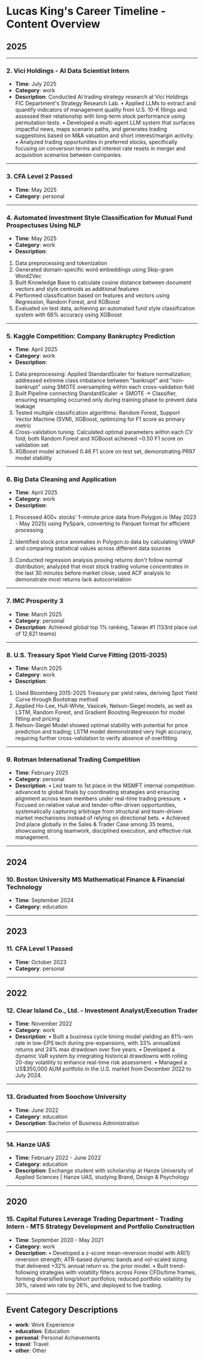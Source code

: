 # Lucas King's Career Timeline - Content Overview

## 2025

---

### 2. Vici Holdings - AI Data Scientist Intern
- **Time**: July 2025
- **Category**: work
- **Description**: Conducted AI trading strategy research at Vici Holdings FIC Department's Strategy Research Lab.
• Applied LLMs to extract and quantify indicators of management quality from U.S. 10-K filings and assessed their relationship with long-term stock performance using permutation tests.
• Developed a multi-agent LLM system that surfaces impactful news, maps scenario paths, and generates trading suggestions based on M&A valuation and short interest/margin activity.
• Analyzed trading opportunities in preferred stocks, specifically focusing on conversion terms and interest rate resets in merger and acquisition scenarios between companies.

---

### 3. CFA Level 2 Passed
- **Time**: May 2025
- **Category**: personal

---

### 4. Automated Investment Style Classification for Mutual Fund Prospectuses Using NLP
- **Time**: May 2025
- **Category**: work
- **Description**: 
1. Data preprocessing and tokenization
2. Generated domain-specific word embeddings using Skip-gram Word2Vec
3. Built Knowledge Base to calculate cosine distance between document vectors and style centroids as additional features
4. Performed classification based on features and vectors using Regression, Random Forest, and XGBoost
5. Evaluated on test data, achieving an automated fund style classification system with 66% accuracy using XGBoost

---

### 5. Kaggle Competition: Company Bankruptcy Prediction
- **Time**: April 2025
- **Category**: work
- **Description**: 
1. Data preprocessing: Applied StandardScaler for feature normalization; addressed extreme class imbalance between "bankrupt" and "non-bankrupt" using SMOTE oversampling within each cross-validation fold
2. Built Pipeline connecting StandardScaler → SMOTE → Classifier, ensuring resampling occurred only during training phase to prevent data leakage
3. Tested multiple classification algorithms: Random Forest, Support Vector Machine (SVM), XGBoost, optimizing for F1 score as primary metric
4. Cross-validation tuning: Calculated optimal parameters within each CV fold; both Random Forest and XGBoost achieved ~0.50 F1 score on validation set
5. XGBoost model achieved 0.46 F1 score on test set, demonstrating PR97 model stability

---

### 6. Big Data Cleaning and Application
- **Time**: April 2025
- **Category**: work
- **Description**: 
1. Processed 400+ stocks' 1-minute price data from Polygon.io (May 2023 - May 2025) using PySpark, converting to Parquet format for efficient processing

2. Identified stock price anomalies in Polygon.io data by calculating VWAP and comparing statistical values across different data sources

3. Conducted regression analysis proving returns don't follow normal distribution; analyzed that most stock trading volume concentrates in the last 30 minutes before market close; used ACF analysis to demonstrate most returns lack autocorrelation

---

### 7. IMC Prosperity 3
- **Time**: March 2025
- **Category**: personal
- **Description**: Achieved global top 1% ranking, Taiwan #1 (133rd place out of 12,621 teams)

---

### 8. U.S. Treasury Spot Yield Curve Fitting (2015-2025)
- **Time**: March 2025
- **Category**: work
- **Description**: 
1. Used Bloomberg 2015-2025 Treasury par yield rates, deriving Spot Yield Curve through Bootstrap method
2. Applied Ho-Lee, Hull-White, Vasicek, Nelson-Siegel models, as well as LSTM, Random Forest, and Gradient Boosting Regression for model fitting and pricing
3. Nelson-Siegel Model showed optimal stability with potential for price prediction and trading; LSTM model demonstrated very high accuracy, requiring further cross-validation to verify absence of overfitting

---

### 9. Rotman International Trading Competition
- **Time**: February 2025
- **Category**: personal
- **Description**: 
• Led team to 1st place in the MSMFT internal competition: advanced to global finals by coordinating strategies and ensuring alignment across team members under real-time trading pressure.
• Focused on relative value and tender-offer-driven opportunities, systematically capturing arbitrage from structural and team-driven market mechanisms instead of relying on directional bets.
• Achieved 2nd place globally in the Sales & Trader Case among 35 teams, showcasing strong teamwork, disciplined execution, and effective risk management.

---

## 2024

### 10. Boston University MS Mathematical Finance & Financial Technology
- **Time**: September 2024
- **Category**: education

---

## 2023

### 11. CFA Level 1 Passed
- **Time**: October 2023
- **Category**: personal

---

## 2022

### 12. Clear Island Co., Ltd. - Investment Analyst/Execution Trader
- **Time**: November 2022
- **Category**: work
- **Description**: 
• Built a business cycle timing model yielding an 81%-win rate in low-EPS tech during pre-expansions, with 33% annualized returns and 24% max drawdown over five years.
• Developed a dynamic VaR system by integrating historical drawdowns with rolling 20-day volatility to enhance real-time risk assessment.
• Managed a US$350,000 AUM portfolio in the U.S. market from December 2022 to July 2024.

---

### 13. Graduated from Soochow University
- **Time**: June 2022
- **Category**: education
- **Description**: Bachelor of Business Administration

---

### 14. Hanze UAS
- **Time**: February 2022 - June 2022
- **Category**: education
- **Description**: Exchange student with scholarship at Hanze University of Applied Sciences | Hanze UAS, studying Brand, Design & Psychology

---

## 2020

### 15. Capital Futures Leverage Trading Department - Trading Intern - MT5 Strategy Development and Portfolio Construction
- **Time**: September 2020 - May 2021
- **Category**: work
- **Description**: 
• Developed a z-score mean-reversion model with AR(1) reversion strength; ATR-based dynamic bands and vol-scaled sizing that delivered +32% annual return vs. the prior model.
• Built trend-following strategies with volatility filters across Forex CFDs/time frames, forming diversified long/short portfolios; reduced portfolio volatility by 39%, raised win rate by 26%, and deployed to live trading.

---

## Event Category Descriptions
- **work**: Work Experience
- **education**: Education
- **personal**: Personal Achievements
- **travel**: Travel
- **other**: Other